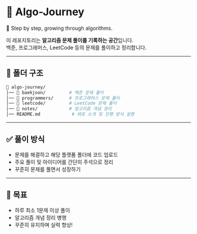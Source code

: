 # 🚀 Algo-Journey

🌱 Step by step, growing through algorithms.

이 레포지토리는 **알고리즘 문제 풀이를 기록하는 공간**입니다.  
백준, 프로그래머스, LeetCode 등의 문제를 풀이하고 정리합니다.

---

## 📌 폴더 구조

```bash
📂 algo-journey/
│── 📂 baekjoon/         # 백준 문제 풀이
│── 📂 programmers/      # 프로그래머스 문제 풀이
│── 📂 leetcode/         # LeetCode 문제 풀이
│── 📂 notes/            # 알고리즘 개념 정리
│── README.md            # 레포 소개 및 진행 방식 설명
```

---

## ✅ 풀이 방식

- 문제를 해결하고 해당 플랫폼 폴더에 코드 업로드
- 주요 풀이 및 아이디어를 간단히 주석으로 정리
- 꾸준히 문제를 풀면서 성장하기

---

## 🎯 목표

- 하루 최소 1문제 이상 풀이
- 알고리즘 개념 정리 병행
- 꾸준히 유지하며 실력 향상!
